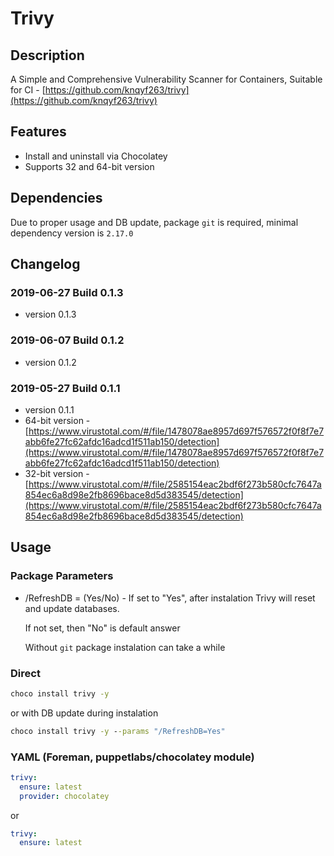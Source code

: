# Trivy

## Description

A Simple and Comprehensive Vulnerability Scanner for Containers, Suitable for CI - [https://github.com/knqyf263/trivy](https://github.com/knqyf263/trivy)

## Features

* Install and uninstall via Chocolatey
* Supports 32 and 64-bit version

## Dependencies

Due to proper usage and DB update, package `git` is required, minimal dependency version is `2.17.0`

## Changelog

### 2019-06-27 Build 0.1.3

* version 0.1.3

### 2019-06-07 Build 0.1.2

* version 0.1.2

### 2019-05-27 Build 0.1.1

* version 0.1.1
* 64-bit version - [https://www.virustotal.com/#/file/1478078ae8957d697f576572f0f8f7e7abb6fe27fc62afdc16adcd1f511ab150/detection](https://www.virustotal.com/#/file/1478078ae8957d697f576572f0f8f7e7abb6fe27fc62afdc16adcd1f511ab150/detection)
* 32-bit version - [https://www.virustotal.com/#/file/2585154eac2bdf6f273b580cfc7647a854ec6a8d98e2fb8696bace8d5d383545/detection](https://www.virustotal.com/#/file/2585154eac2bdf6f273b580cfc7647a854ec6a8d98e2fb8696bace8d5d383545/detection)

## Usage

### Package Parameters

* /RefreshDB = (Yes/No) - If set to "Yes", after instalation Trivy will reset and update databases.

  If not set, then "No" is default answer

  Without `git` package instalation can take a while

### Direct

```cmd
choco install trivy -y
```

or with DB update during instalation

```cmd
choco install trivy -y --params "/RefreshDB=Yes"
```

### YAML (Foreman, puppetlabs/chocolatey module)

```yaml
trivy:
  ensure: latest
  provider: chocolatey
```

or

```yaml
trivy:
  ensure: latest
```
